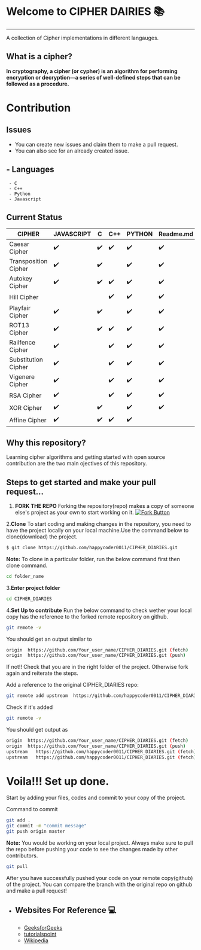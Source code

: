 # Welcome to  CIPHER DAIRIES :books:
***
A collection of Cipher implementations in different langauges.

## What is a cipher?
**In cryptography, a cipher (or cypher) is an algorithm for performing encryption or decryption—a series of well-defined steps that can be followed as a procedure.**


# Contribution

## Issues
- You can create new issues and claim them to make a pull request.
- You can also see for an already created issue.

## - Languages
     - C
     - C++
     - Python
     - Javascript
     
## Current Status

| CIPHER | JAVASCRIPT | C | C++ | PYTHON |  Readme.md |
| --------------- | --------------- | --------------- | --------------- | --------------- | --------------- |
| Caesar Cipher |  :heavy_check_mark:   |  :heavy_check_mark: |  :heavy_check_mark: | :heavy_check_mark:  | :heavy_check_mark: |
| Transposition Cipher | :heavy_check_mark:  | :heavy_check_mark: | &nbsp; | :heavy_check_mark:  | :heavy_check_mark: |
| Autokey Cipher | :heavy_check_mark:  |  :heavy_check_mark: | :heavy_check_mark:  | :heavy_check_mark:  | :heavy_check_mark: |
| Hill Cipher | &nbsp;  | &nbsp; |:heavy_check_mark: |  :heavy_check_mark:| :heavy_check_mark:|
| Playfair Cipher | :heavy_check_mark:   | :heavy_check_mark: | &nbsp; | :heavy_check_mark:  |:heavy_check_mark: |
| ROT13 Cipher |  :heavy_check_mark:   | :heavy_check_mark:  | :heavy_check_mark: | :heavy_check_mark: |:heavy_check_mark:  |
| Railfence Cipher |:heavy_check_mark: | &nbsp; |  :heavy_check_mark:     |   :heavy_check_mark:    |  :heavy_check_mark:    |
| Substitution Cipher | :heavy_check_mark:   | &nbsp; | :heavy_check_mark: |:heavy_check_mark:   |:heavy_check_mark:  |
| Vigenere Cipher |  :heavy_check_mark:   | &nbsp; | :heavy_check_mark: |  :heavy_check_mark:  |  :heavy_check_mark: |
| RSA Cipher | :heavy_check_mark:  | &nbsp; |  :heavy_check_mark: |  :heavy_check_mark:  | :heavy_check_mark:|
| XOR Cipher | :heavy_check_mark:  | :heavy_check_mark: |  &nbsp;|  :heavy_check_mark:  | :heavy_check_mark: |
| Affine Cipher |  :heavy_check_mark:   | :heavy_check_mark: | :heavy_check_mark: |  :heavy_check_mark:  |  &nbsp; |


## Why this repository?
Learning cipher algorithms and getting started with open source contribution are the two main ojectives of this repository.

## Steps to get started and make your pull request...
1. **FORK THE REPO**
Forking the repository(repo) makes a copy of someone else's project as your own to start working on it.
 [![Fork Button](https://help.github.com/assets/images/help/repository/fork_button.jpg)](https://github.com/happycoder0011/CIPHER_DIARIES/tree/master)

2.**Clone**
To start coding and making changes in the repository, you need to have the project locally on your local machine.Use the command below to clone(download) the project.
```sh
$ git clone https://github.com/happycoder0011/CIPHER_DIARIES.git
```
**Note:** To clone in a particular folder, run the below command first then clone command.
```sh
cd folder_name
```
3.**Enter project folder**
```sh
cd CIPHER_DIARIES
```
4.**Set Up to contribute**
Run the below command to check wether your local copy has the reference to the forked remote repository on github.
```sh
git remote -v 
```

You should get an output similar to 
```sh
origin  https://github.com/Your_user_name/CIPHER_DIARIES.git (fetch)
origin  https://github.com/Your_user_name/CIPHER_DIARIES.git (push)
```

If not!! Check that you are in the right folder of the project. Otherwise fork again and reiterate the steps.

Add a reference to the original CIPHER_DIARIES repo:
```sh
git remote add upstream  https://github.com/happycoder0011/CIPHER_DIARIES.git
```

Check if it's added 
```sh
git remote -v
```

You should get output as
```sh
origin  https://github.com/Your_user_name/CIPHER_DIARIES.git (fetch)
origin  https://github.com/Your_user_name/CIPHER_DIARIES.git (push)
upstream   https://github.com/happycoder0011/CIPHER_DIARIES.git (fetch)
upstream   https://github.com/happycoder0011/CIPHER_DIARIES.git (fetch)
```

# Voila!!! Set up done.

Start by adding your files, codes and commit to your copy of the project.

Command to commit
```sh
git add .
git commit -m "commit message"
git push origin master
```

**Note:** You would be working on your local project. Always make sure to pull the repo before pushing your code to see the changes made by other contributors.
```sh
git pull
```

After you have successfully pushed your code on your remote copy(github) of the project. You can compare the branch with the original repo on github and make a pull request!







- ## Websites For Reference :computer:
    - [GeeksforGeeks](http://www.geeksforgeeks.org) 
    - [tutorialspoint](http://www.tutorialspoint.com)
    - [Wikipedia](https://en.wikipedia.org)












